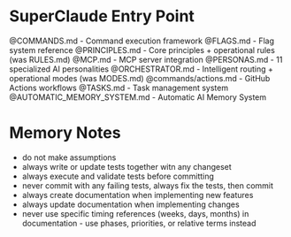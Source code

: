 # SuperClaude Entry Point

@COMMANDS.md - Command execution framework
@FLAGS.md - Flag system reference
@PRINCIPLES.md - Core principles + operational rules (was RULES.md)
@MCP.md - MCP server integration
@PERSONAS.md - 11 specialized AI personalities
@ORCHESTRATOR.md - Intelligent routing + operational modes (was MODES.md)
@commands/actions.md - GitHub Actions workflows
@TASKS.md - Task management system
@AUTOMATIC_MEMORY_SYSTEM.md - Automatic AI Memory System


# Memory Notes
- do not make assumptions
- always write or update tests together witn any changeset
- always execute and validate tests before committing
- never commit with any failing tests, always fix the tests, then commit
- always create documentation when implementing new features
- always update documentation when implementing changes
- never use specific timing references (weeks, days, months) in documentation - use phases, priorities, or relative terms instead

